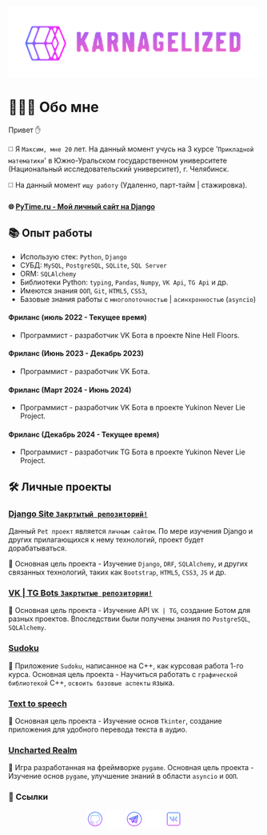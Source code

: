 <p align="center">
    <a href="https://github.com/Karnagelized">
        <img width="600" src="https://github.com/Karnagelized/assets/blob/main/logo/Logo.png">
    </a>
</p>

# 👨🏻‍🎓 Обо мне

Привет ✋

◻️ Я `Максим, мне 20` лет. На данный момент учусь на 3 курсе '`Прикладной математики`'
в Южно-Уральском государственном университете (Национальный исследовательский
университет), г. Челябинск.

◻️ На данный момент `ищу работу` (Удаленно, парт-тайм | стажировка).

#### 🌐 [PyTime.ru - Мой личный сайт на Django](https://www.pytime.ru/)


## 📚 Опыт работы

* Использую стек: `Python`, `Django`
* СУБД: `MySQL`, `PostgreSQL`, `SQLite`, `SQL Server`
* ORM: `SQLAlchemy`
* Библиотеки Python: `typing`, `Pandas`, `Numpy`, `VK Api`, `TG Api` и др.
* Имеются знания `ООП`, `Git`, `HTML5`, `CSS3`, 
* Базовые знания работы с `многопоточностью` | `асинхронностью` (`asyncio`)

#### Фриланс (июль 2022 - Текущее время)
* Программист - разработчик VK Бота в проекте Nine Hell Floors.

#### Фриланс (Июнь 2023 - Декабрь 2023)
* Программист - разработчик VK Бота.

#### Фриланс (Март 2024 - Июнь 2024)
* Программист - разработчик VK Бота в проекте Yukinon Never Lie Project.

#### Фриланс (Декабрь 2024 - Текущее время)
* Программист - разработчик TG Бота в проекте Yukinon Never Lie Project.


## 🛠 Личные проекты

### [Django Site `Закртытый репозиторий!`](https://github.com/Karnagelized)
Данный `Pet проект` является `личным сайтом`. По мере изучения Django и других прилагающихся
к нему технологий, проект будет дорабатываться.

📌 Основная цель проекта - Изучение `Django`, `DRF`, `SQLAlchemy`, и других связанных 
технологий, таких как `Bootstrap`, `HTML5`, `CSS3`, `JS` и др.

### [VK | TG Bots `Закртытые репозитории!`](https://github.com/Karnagelized/Text-to-speech)
📌 Основная цель проекта - Изучение API `VK | TG`, создание Ботом для разных проектов.
Впоследствии были получены знания по `PostgreSQL`, `SQLAlchemy`.

### [Sudoku](https://github.com/Karnagelized/Sudoku)
📌 Приложение `Sudoku`, написанное на С++, как курсовая работа 1-го курса. 
Основная цель проекта - Научиться работать с `графической библиотекой` С++, 
`освоить базовые аспекты` языка.

### [Text to speech](https://github.com/Karnagelized/Text-to-speech)
📌 Основная цель проекта - Изучение основ `Tkinter`, создание приложения для удобного
перевода текста в аудио.

### [Uncharted Realm](https://github.com/Karnagelized/PythonGame)
📌 Игра разработанная на фреймворке `pygame`. Основная цель проекта - Изучение основ `pygame`, 
улучшение знаний в области `asyncio` и `ООП`.

### 🔗 Ссылки
<div align="center">
    <a href="https://github.com/Karnagelized" style="text-decoration:none;">
        <img src="https://github.com/Karnagelized/assets/blob/main/social/Github_icon.png" width="7%" alt="" />
    </a>
    <img src="https://github.com/Karnagelized/assets/blob/main/social/logo-transparent.png" width="7%" alt="" />
    <a href="https://t.me/masikantonov" style="text-decoration:none;">
        <img src="https://github.com/Karnagelized/assets/blob/main/social/Telegram_icon.png" width="7%" alt="" />
    </a>
    <img src="https://github.com/Karnagelized/assets/blob/main/social/logo-transparent.png" width="7%" alt="" />
    <a href="https://vk.com/masikantonov" style="text-decoration:none;">
        <img src="https://github.com/Karnagelized/assets/blob/main/social/VK_icon.png" width="7%" alt="" />
    </a>
</div>